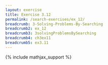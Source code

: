 ```yaml
---
layout: exercise
title: Exercise 3.12
permalink: /search-exercises/ex_12/
breadcrumb: 3-Solving-Problems-By-Searching
breadcrumb2: ex_12
breadcrumb3: 3solvingProblemsBySearching
breadcrumb4: ch3ex11
breadcrumb5: ex3.11
---
```


{% include mathjax_support %}

